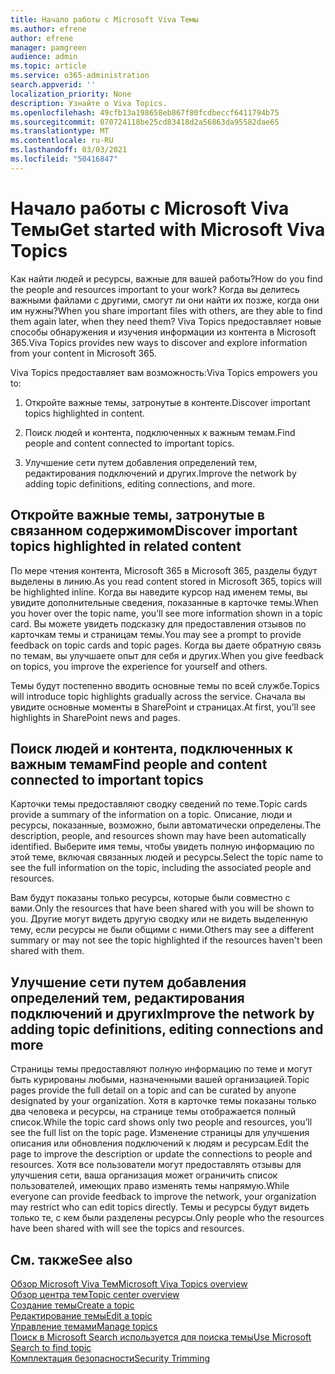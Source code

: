 ```yaml
---
title: Начало работы с Microsoft Viva Темы
ms.author: efrene
author: efrene
manager: pamgreen
audience: admin
ms.topic: article
ms.service: o365-administration
search.appverid: ''
localization_priority: None
description: Узнайте о Viva Topics.
ms.openlocfilehash: 49cfb13a198658eb867f80fcdbeccf6411794b75
ms.sourcegitcommit: 070724118be25cd83418d2a56863da95582dae65
ms.translationtype: MT
ms.contentlocale: ru-RU
ms.lasthandoff: 03/03/2021
ms.locfileid: "50416847"
---
```

# <a name="get-started-with-microsoft-viva-topics"></a><span data-ttu-id="ae1d9-103">Начало работы с Microsoft Viva Темы</span><span class="sxs-lookup"><span data-stu-id="ae1d9-103">Get started with Microsoft Viva Topics</span></span>

<span data-ttu-id="ae1d9-104">Как найти людей и ресурсы, важные для вашей работы?</span><span class="sxs-lookup"><span data-stu-id="ae1d9-104">How do you find the people and resources important to your work?</span></span> <span data-ttu-id="ae1d9-105">Когда вы делитесь важными файлами с другими, смогут ли они найти их позже, когда они им нужны?</span><span class="sxs-lookup"><span data-stu-id="ae1d9-105">When you share important files with others, are they able to find them again later, when they need them?</span></span> <span data-ttu-id="ae1d9-106">Viva Topics предоставляет новые способы обнаружения и изучения информации из контента в Microsoft 365.</span><span class="sxs-lookup"><span data-stu-id="ae1d9-106">Viva Topics provides new ways to discover and explore information from your content in Microsoft 365.</span></span>  

<span data-ttu-id="ae1d9-107">Viva Topics предоставляет вам возможность:</span><span class="sxs-lookup"><span data-stu-id="ae1d9-107">Viva Topics empowers you to:</span></span> 

1. <span data-ttu-id="ae1d9-108">Откройте важные темы, затронутые в контенте.</span><span class="sxs-lookup"><span data-stu-id="ae1d9-108">Discover important topics highlighted in content.</span></span>

2. <span data-ttu-id="ae1d9-109">Поиск людей и контента, подключенных к важным темам.</span><span class="sxs-lookup"><span data-stu-id="ae1d9-109">Find people and content connected to important topics.</span></span>

3. <span data-ttu-id="ae1d9-110">Улучшение сети путем добавления определений тем, редактирования подключений и других.</span><span class="sxs-lookup"><span data-stu-id="ae1d9-110">Improve the network by adding topic definitions, editing connections, and more.</span></span>


## <a name="discover-important-topics-highlighted-in-related-content"></a><span data-ttu-id="ae1d9-111">Откройте важные темы, затронутые в связанном содержимом</span><span class="sxs-lookup"><span data-stu-id="ae1d9-111">Discover important topics highlighted in related content</span></span> 

<span data-ttu-id="ae1d9-112">По мере чтения контента, Microsoft 365 в Microsoft 365, разделы будут выделены в линию.</span><span class="sxs-lookup"><span data-stu-id="ae1d9-112">As you read content stored in Microsoft 365, topics will be highlighted inline.</span></span> <span data-ttu-id="ae1d9-113">Когда вы наведите курсор над именем темы, вы увидите дополнительные сведения, показанные в карточке темы.</span><span class="sxs-lookup"><span data-stu-id="ae1d9-113">When you hover over the topic name, you’ll see more information shown in a topic card.</span></span> <span data-ttu-id="ae1d9-114">Вы можете увидеть подсказку для предоставления отзывов по карточкам темы и страницам темы.</span><span class="sxs-lookup"><span data-stu-id="ae1d9-114">You may see a prompt to provide feedback on topic cards and topic pages.</span></span> <span data-ttu-id="ae1d9-115">Когда вы даете обратную связь по темам, вы улучшаете опыт для себя и других.</span><span class="sxs-lookup"><span data-stu-id="ae1d9-115">When you give feedback on topics, you improve the experience for yourself and others.</span></span> 

<span data-ttu-id="ae1d9-116">Темы будут постепенно вводить основные темы по всей службе.</span><span class="sxs-lookup"><span data-stu-id="ae1d9-116">Topics will introduce topic highlights gradually across the service.</span></span> <span data-ttu-id="ae1d9-117">Сначала вы увидите основные моменты в SharePoint и страницах.</span><span class="sxs-lookup"><span data-stu-id="ae1d9-117">At first, you’ll see highlights in SharePoint news and pages.</span></span>


## <a name="find-people-and-content-connected-to-important-topics"></a><span data-ttu-id="ae1d9-118">Поиск людей и контента, подключенных к важным темам</span><span class="sxs-lookup"><span data-stu-id="ae1d9-118">Find people and content connected to important topics</span></span> 

<span data-ttu-id="ae1d9-119">Карточки темы предоставляют сводку сведений по теме.</span><span class="sxs-lookup"><span data-stu-id="ae1d9-119">Topic cards provide a summary of the information on a topic.</span></span> <span data-ttu-id="ae1d9-120">Описание, люди и ресурсы, показанные, возможно, были автоматически определены.</span><span class="sxs-lookup"><span data-stu-id="ae1d9-120">The description, people, and resources shown may have been automatically identified.</span></span> <span data-ttu-id="ae1d9-121">Выберите имя темы, чтобы увидеть полную информацию по этой теме, включая связанных людей и ресурсы.</span><span class="sxs-lookup"><span data-stu-id="ae1d9-121">Select the topic name to see the full information on the topic, including the associated people and resources.</span></span>  

<span data-ttu-id="ae1d9-122">Вам будут показаны только ресурсы, которые были совместно с вами.</span><span class="sxs-lookup"><span data-stu-id="ae1d9-122">Only the resources that have been shared with you will be shown to you.</span></span> <span data-ttu-id="ae1d9-123">Другие могут видеть другую сводку или не видеть выделенную тему, если ресурсы не были общими с ними.</span><span class="sxs-lookup"><span data-stu-id="ae1d9-123">Others may see a different summary or may not see the topic highlighted if the resources haven't been shared with them.</span></span> 



## <a name="improve-the-network-by-adding-topic-definitions-editing-connections-and-more"></a><span data-ttu-id="ae1d9-124">Улучшение сети путем добавления определений тем, редактирования подключений и других</span><span class="sxs-lookup"><span data-stu-id="ae1d9-124">Improve the network by adding topic definitions, editing connections and more</span></span> 

<span data-ttu-id="ae1d9-125">Страницы темы предоставляют полную информацию по теме и могут быть курированы любыми, назначенными вашей организацией.</span><span class="sxs-lookup"><span data-stu-id="ae1d9-125">Topic pages provide the full detail on a topic and can be curated by anyone designated by your organization.</span></span> <span data-ttu-id="ae1d9-126">Хотя в карточке темы показаны только два человека и ресурсы, на странице темы отображается полный список.</span><span class="sxs-lookup"><span data-stu-id="ae1d9-126">While the topic card shows only two people and resources, you’ll see the full list on the topic page.</span></span> <span data-ttu-id="ae1d9-127">Изменение страницы для улучшения описания или обновления подключений к людям и ресурсам.</span><span class="sxs-lookup"><span data-stu-id="ae1d9-127">Edit the page to improve the description or update the connections to people and resources.</span></span> <span data-ttu-id="ae1d9-128">Хотя все пользователи могут предоставлять отзывы для улучшения сети, ваша организация может ограничить список пользователей, имеющих право изменять темы напрямую.</span><span class="sxs-lookup"><span data-stu-id="ae1d9-128">While everyone can provide feedback to improve the network, your organization may restrict who can edit topics directly.</span></span> <span data-ttu-id="ae1d9-129">Темы и ресурсы будут видеть только те, с кем были разделены ресурсы.</span><span class="sxs-lookup"><span data-stu-id="ae1d9-129">Only people who the resources have been shared with will see the topics and resources.</span></span>


## <a name="see-also"></a><span data-ttu-id="ae1d9-130">См. также</span><span class="sxs-lookup"><span data-stu-id="ae1d9-130">See also</span></span>
[<span data-ttu-id="ae1d9-131">Обзор Microsoft Viva Тем</span><span class="sxs-lookup"><span data-stu-id="ae1d9-131">Microsoft Viva Topics overview</span></span>](topic-experiences-overview.md)</br>
[<span data-ttu-id="ae1d9-132">Обзор центра тем</span><span class="sxs-lookup"><span data-stu-id="ae1d9-132">Topic center overview</span></span>](topic-center-overview.md)</br>
[<span data-ttu-id="ae1d9-133">Создание темы</span><span class="sxs-lookup"><span data-stu-id="ae1d9-133">Create a topic</span></span>](create-a-topic.md)</br>
[<span data-ttu-id="ae1d9-134">Редактирование темы</span><span class="sxs-lookup"><span data-stu-id="ae1d9-134">Edit a topic</span></span>](edit-a-topic.md)</br>
[<span data-ttu-id="ae1d9-135">Управление темами</span><span class="sxs-lookup"><span data-stu-id="ae1d9-135">Manage topics</span></span>](manage-topics.md)</br>
[<span data-ttu-id="ae1d9-136">Поиск в Microsoft Search используется для поиска темы</span><span class="sxs-lookup"><span data-stu-id="ae1d9-136">Use Microsoft Search to find topic</span></span>](search.md)</br>
[<span data-ttu-id="ae1d9-137">Комплектация безопасности</span><span class="sxs-lookup"><span data-stu-id="ae1d9-137">Security Trimming</span></span>](topic-experiences-security-trimming.md)

